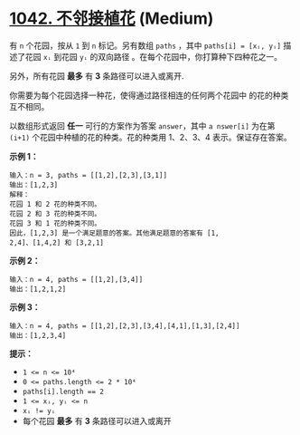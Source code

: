 # [1042. 不邻接植花](https://leetcode.cn/problems/flower-planting-with-no-adjacent/) (Medium)

有 `n` 个花园，按从 `1` 到 `n` 标记。另有数组 `paths` ，其中
`paths[i] = [xᵢ, yᵢ]` 描述了花园 `xᵢ` 到花园 `yᵢ` 的双向路径
。在每个花园中，你打算种下四种花之一。

另外，所有花园 **最多** 有 **3** 条路径可以进入或离开.

你需要为每个花园选择一种花，使得通过路径相连的任何两个花园中
的花的种类互不相同。

以数组形式返回 **任一** 可行的方案作为答案 `answer`，其中 `a
nswer[i]` 为在第 `(i+1)` 个花园中种植的花的种类。花的种类用 
1、2、3、4 表示。保证存在答案。

**示例 1：**

```
输入：n = 3, paths = [[1,2],[2,3],[3,1]]
输出：[1,2,3]
解释：
花园 1 和 2 花的种类不同。
花园 2 和 3 花的种类不同。
花园 3 和 1 花的种类不同。
因此，[1,2,3] 是一个满足题意的答案。其他满足题意的答案有 [1,
2,4]、[1,4,2] 和 [3,2,1]

```

**示例 2：**

```
输入：n = 4, paths = [[1,2],[3,4]]
输出：[1,2,1,2]

```

**示例 3：**

```
输入：n = 4, paths = [[1,2],[2,3],[3,4],[4,1],[1,3],[2,4]]
输出：[1,2,3,4]

```

**提示：**

- `1 <= n <= 10⁴`
- `0 <= paths.length <= 2 * 10⁴`
- `paths[i].length == 2`
- `1 <= xᵢ, yᵢ <= n`
- `xᵢ != yᵢ`
- 每个花园 **最多** 有 **3** 条路径可以进入或离开
